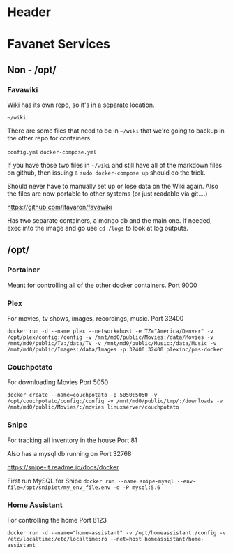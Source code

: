 <!-- TITLE: Home -->
<!-- SUBTITLE: A quick summary of Home -->

# Header

# Favanet Services
## Non - /opt/

### Favawiki

Wiki has its own repo, so it's in a separate location.

`~/wiki`

There are some files that need to be in `~/wiki` that we're going to backup in the other repo for containers.

`config.yml`
`docker-compose.yml`

If you have those two files in `~/wiki` and still have all of the markdown files on github, then issuing a `sudo docker-compose up` should do the trick.

Should never have to manually set up or lose data on the Wiki again. Also the files are now portable to other systems (or just readable via git....)

https://github.com/jfavaron/favawiki

Has two separate containers, a mongo db and the main one. If needed, exec into the image and go use `cd /logs` to look at log outputs.

## /opt/

### Portainer
Meant for controlling all of the other docker containers.
Port 9000

### Plex
For movies, tv shows, images, recordings, music.
Port 32400

`docker run -d --name plex --network=host -e TZ="America/Denver" -v /opt/plex/config:/config -v /mnt/md0/public/Movies:/data/Movies -v /mnt/md0/public/TV:/data/TV -v /mnt/md0/public/Music:/data/Music -v /mnt/md0/public/Images:/data/Images -p 32400:32400 plexinc/pms-docker`

### Couchpotato
For downloading Movies
Port 5050

`docker create --name=couchpotato -p 5050:5050 -v /opt/couchpotato/config:/config -v /mnt/md0/public/tmp/:/downloads -v /mnt/md0/public/Movies/:/movies linuxserver/couchpotato`

### Snipe
For tracking all inventory in the house
Port 81

Also has a mysql db running on Port 32768

https://snipe-it.readme.io/docs/docker

First run MySQL for Snipe
`docker run --name snipe-mysql --env-file=/opt/snipiet/my_env_file.env -d -P mysql:5.6`

### Home Assistant
For controlling the home
Port 8123

`docker run -d --name="home-assistant" -v /opt/homeassistant:/config -v /etc/localtime:/etc/localtime:ro --net=host homeassistant/home-assistant`
